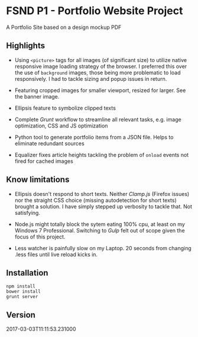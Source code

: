 # FSND P1 - Portfolio Website Project

A Portfolio Site based on a design mockup PDF

## Highlights

* Using `<picture>` tags for all images (of significant size) to utilize
native responsive image loading strategy of the browser. I preferred this over
the use of `background` images, those being more problematic to load responsively.
I had to tackle sizing and popup issues in return.

* Featuring cropped images for smaller viewport, resized for larger. See the
banner image.

* Ellipsis feature to symbolize clipped texts

* Complete *Grunt* workflow to streamline all relevant tasks, e.g. image
optimization, CSS and JS optimization

* Python tool to generate portfolio items from a JSON file. Helps to eliminate
redundant sources

* Equalizer fixes article heights tackling the problem of `onload` events
not fired for cached images

## Know limitations

* Ellipsis doesn't respond to short texts. Neither *Clamp.js* (Firefox issues) nor
the straight CSS choice (missing autodetection for short texts) brought a solution.
I have simply stepped up verbosity to tackle that. Not satisfying.

* Node.js might totally block the sytem eating 100% cpu, at least on my
Windows 7 Professional. Switching to *Gulp* felt out of scope given the focus
of this project.

* Less watcher is painfully slow on my Laptop. 20 seconds from changing .less
files until live reload kicks in.

## Installation

```
npm install
bower install
grunt server
```

## Version

2017-03-03T11:11:53.231000